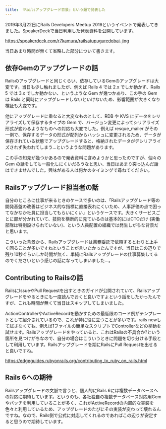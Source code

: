```yaml
---
title: 『Railsアップグレード百景』という題で発表した
---
```


2019年3月22日にRails Developers Meetup 2019というイベントで発表してきました。SpeakerDeckで当日利用した発表資料を公開しています。

https://speakerdeck.com/r7kamura/railsatupuguredobai-jing

当日あまり時間が無くて省略した部分について書きます。

## 依存Gemのアップグレードの話

Railsのアップグレードと同じくらい、依存しているGemのアップグレードは大変です。当日も少し触れましたが、例えば Rails 4 では 2.x でしか動かず、Rails 5 では 3.x でしか動かない、というような Gem が幾つかあり、この手の Gem は Rails と同時にアップグレードしないといけないため、影響範囲が大きくなり検証も大変です。

他にアップグレードに重なると大変なものとして、RDB や KVS にデータをシリアライズして保存するタイプの Gem で、バージョン変更によってシリアライズ形式が変わるようなものへの対応も大変でした。例えば resque_mailer がその一例で、保存するデータの形式が配列からハッシュに変更されるため、データが保存されている状態でアップグレードすると、格納されたデータがデシリアライズされず失われてしまう…というような問題があります。

この手の知見が幾つかあるので発表資料に含めようかと思ったのですが、個々の Gem の話をしても一般化しにくいだろうなと思い、当日はあまり突っ込んだ話はできませんでした。興味がある人は何かのタイミングで尋ねてください。

## Railsアップグレード担当者の話

自分のところに仕事が来るときのケースで多いのは、「Railsアップグレード等の開発基盤の改善はビジネス的な指標に直接表れにくいため、人事評価の点で困ってなかなか社員に担当してもらいにくい」というケースです。大きくサービスごとに部が分かれていて、技術を横断的に見ているのは基本的にはCTOだけ (実働部隊は特別設けられていない)、という人員配置の組織では発生しがちな背景だと思います。

こういった背景から、Railsアップグレードは業務委託で依頼するとわりと上手く回ることが多いですねということが言いたかったんですが、当日はこの辺りで残り10秒ぐらいしか時間が無く、単純にRailsアップグレードの仕事募集してるのでくださいという感じの話になってしまいました…。

## Contributing to Railsの話

RailsにIssueやPull Requestを出すときのガイドが公開されていて、Railsアップグレードをやるときにも一度読んでおくと良いですよという話をしたかったんですが、これも時間が無くて当日はスキップしてしまいました。

ActionControllerやActiveRecordを動かすための最低限のコード例がテンプレートとして紹介されているので、これが特に役に立つことが多いです。rails newして試さなくても、例えば1ファイルの簡単なスクリプトでControllerなどの挙動を試せます。Railsアップグレードをやっていると、これはRailsの不具合か?という箇所を見つけがちなので、自分の場合はこういうときに問題を切り分ける手段として利用しています。Railsアップグレードを期にRailsにPull Requestを出せると良いですね。

https://edgeguides.rubyonrails.org/contributing_to_ruby_on_rails.html

## Rails 6への期待

Railsアップグレードの文脈で言うと、個人的にRails 6には複数データベースへの対応に期待しています。というのも、各社独自の複数データベース対応用Gemやパッチを利用していることが多く、これがActiveRecordの内部的な実装を色々と利用しているため、アップグレードのたびにその実装が変わって壊れるんですね。なので、Rails側で公式に対応してくれるのであればこの辺りが安定すると思うので期待しています。
